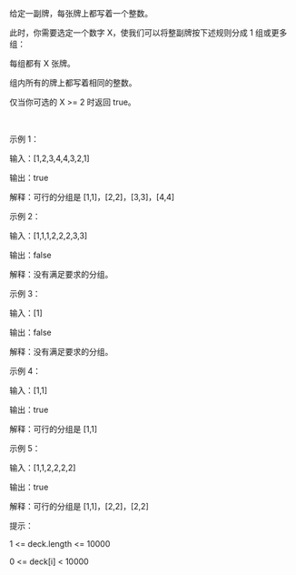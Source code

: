 给定一副牌，每张牌上都写着一个整数。

此时，你需要选定一个数字 X，使我们可以将整副牌按下述规则分成 1 组或更多组：

每组都有 X 张牌。

组内所有的牌上都写着相同的整数。

仅当你可选的 X >= 2 时返回 true。

 

示例 1：

输入：[1,2,3,4,4,3,2,1]

输出：true

解释：可行的分组是 [1,1]，[2,2]，[3,3]，[4,4]

示例 2：

输入：[1,1,1,2,2,2,3,3]

输出：false

解释：没有满足要求的分组。

示例 3：

输入：[1]

输出：false

解释：没有满足要求的分组。

示例 4：

输入：[1,1]

输出：true

解释：可行的分组是 [1,1]

示例 5：

输入：[1,1,2,2,2,2]

输出：true

解释：可行的分组是 [1,1]，[2,2]，[2,2]

提示：

1 <= deck.length <= 10000

0 <= deck[i] < 10000

